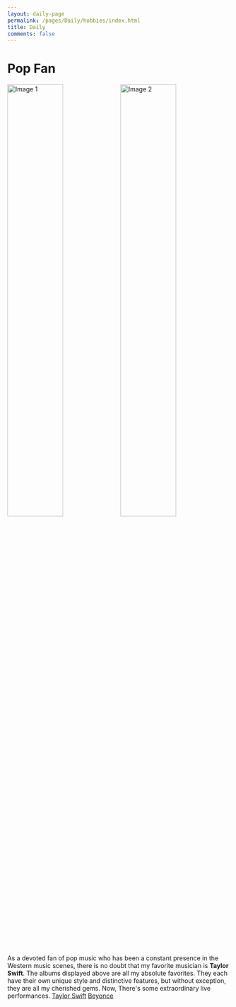 ```yaml
---
layout: daily-page
permalink: /pages/Daily/hobbies/index.html
title: Daily
comments: false
---
```


# Pop Fan

<html>
<head>
<style>
  .image-container {
    white-space: nowrap; /* 防止图片换行 */
    overflow-x: scroll; /* 水平滚动条 */
    width: 100%; /* 宽度占满容器 */
  }

  .image-container img {
    display: inline-block; /* 图片在同一水平线上 */
    max-width: 100%; /* 图片不超过容器宽度 */
    height: auto; /* 保持纵横比 */
  }
</style>
</head>
<body>

<div class="image-container">
  <img src="https://cryoushiwo.oss-cn-hangzhou.aliyuncs.com/images/202409032125156.jpg" alt="Image 1" style="width: 50%; height: 50%;">
  <img src="https://cryoushiwo.oss-cn-hangzhou.aliyuncs.com/images/202409032127837.jpg" alt="Image 2" style="width: 50%; height: 50%;">
  <img src="https://cryoushiwo.oss-cn-hangzhou.aliyuncs.com/images/202409032128875.jpg" alt="Image 3" style="width: 50%; height: 50%;">
  <img src="https://cryoushiwo.oss-cn-hangzhou.aliyuncs.com/images/202409032128064.jpg" alt="Image 4" style="width: 50%; height: 50%;">
  <img src="https://cryoushiwo.oss-cn-hangzhou.aliyuncs.com/images/202409032129642.jpg" alt="Image 5" style="width: 50%; height: 50%;">
  <img src="https://cryoushiwo.oss-cn-hangzhou.aliyuncs.com/images/202409032129374.jpg" alt="Image 6" style="width: 50%; height: 50%;">
  <img src="https://cryoushiwo.oss-cn-hangzhou.aliyuncs.com/images/202409032129230.jpg" alt="Image 7" style="width: 50%; height: 50%;">
</div>
</body>
</html>

As a devoted fan of pop music who has been a constant presence in the Western music scenes, there is no doubt that my favorite musician is **Taylor Swift**. The albums displayed above are all my absolute favorites. They each have their own unique style and distinctive features, but without exception, they are all my cherished gems. Now, There's some extraordinary live performances. [Taylor Swift](https://www.youtube.com/watch?v=P5JLMp08GC0) [Beyonce](https://www.youtube.com/watch?v=suIg9kTGBVI)